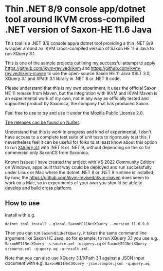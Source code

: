 ﻿# Thin .NET 8/9 console app/dotnet tool around IKVM cross-compiled .NET version of Saxon-HE 11.6 Java
This tool is a .NET 8/9 console app/a dotnet tool providing a thin .NET 8/9 wrapper around an IKVM cross-compiled version of Saxon HE 11.6 Java to run XQuery 3.1.

This is one of the sample projects outlining my successful attempt to apply https://github.com/ikvm-revived/ikvm and
https://github.com/ikvm-revived/ikvm-maven to use the open-source Saxon HE 11 Java XSLT 3.0, XQuery 3.1 and XPath 3.1 library in .NET 8 or .NET 9 code.

Please understand that this is my own experiment, it uses the official Saxon HE 11 release from Maven, but the integration with IKVM and IKVM Maven is an experimental work of my own, not in any way an officially tested and supported product by Saxonica, the company that has produced Saxon.

Feel free to use to try and use it under the Mozilla Public License 2.0. 

[The releases can be found on NuGet](https://www.nuget.org/packages/SaxonHE11NetXQuery/).

Understand that this is work in progress and kind of experimental, I don't have access to a complete test suite of unit tests to rigorously test this, I nevertheless feel it can be useful for folks to at least know about this option to run [XQuery 3.1](https://www.w3.org/TR/xquery-31/) with .NET 8 or .NET 9, without depending on the so far commercial only SaxonCS from Saxonica.

Known issues: I have created the project with VS 2022 Community Edition on Windows, apps built that way could be deployed and run successfully under Linux or Mac where the dotnet .NET 8 or .NET 9 runtime is installed; by now, the https://github.com/ikvm-revived/ikvm-maven does seem to work on a Mac, so in experiments of your own you shpuld be able to develop and build cross platform.

## How to use
Install with e.g. 
```
dotnet tool install --global SaxonHE11NetXQuery --version 11.6.9.0
```

Then you can run `SaxonHE11NetXQuery`, it takes the same command line argument like Saxon HE Java, so for example, to run XQuery 3.1 you use e.g. `SaxonHE11NetXQuery -s:source.xml -q:query.xq` or `SaxonHE11NetXQuery -s:source.xml -q:query.xq -o:result.xml`.

Note that you can also use XQuery 3.1/XPath 3.1 against a JSON input document with e.g. `SaxonHE11NetXQuery -json:sample.json -q:query.xq`.